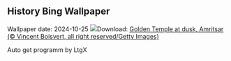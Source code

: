 ## History Bing Wallpaper
Wallpaper date: 2024-10-25
![](https://www.bing.com/th?id=OHR.GoldenTempleIN_EN-IN0200918572_UHD.jpg&w=1000)Download: [Golden Temple at dusk, Amritsar (© Vincent Boisvert, all right reserved/Getty Images)](https://www.bing.com/th?id=OHR.GoldenTempleIN_EN-IN0200918572_UHD.jpg)

Auto get programm by LtgX
